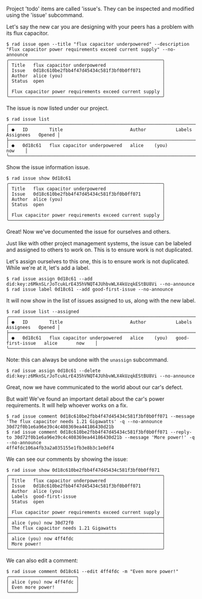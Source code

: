 Project 'todo' items are called 'issue's.  They can be inspected and modified
using the 'issue' subcommand.

Let's say the new car you are designing with your peers has a problem with its flux capacitor.

```
$ rad issue open --title "flux capacitor underpowered" --description "Flux capacitor power requirements exceed current supply" --no-announce
╭─────────────────────────────────────────────────────────╮
│ Title   flux capacitor underpowered                     │
│ Issue   0d18c610be2fbb4f47d45434c581f3bf0b0ff071        │
│ Author  alice (you)                                     │
│ Status  open                                            │
│                                                         │
│ Flux capacitor power requirements exceed current supply │
╰─────────────────────────────────────────────────────────╯
```

The issue is now listed under our project.

```
$ rad issue list
╭──────────────────────────────────────────────────────────────────────────────────────────╮
│ ●   ID        Title                         Author           Labels   Assignees   Opened │
├──────────────────────────────────────────────────────────────────────────────────────────┤
│ ●   0d18c61   flux capacitor underpowered   alice    (you)                        now    │
╰──────────────────────────────────────────────────────────────────────────────────────────╯
```

Show the issue information issue.

```
$ rad issue show 0d18c61
╭─────────────────────────────────────────────────────────╮
│ Title   flux capacitor underpowered                     │
│ Issue   0d18c610be2fbb4f47d45434c581f3bf0b0ff071        │
│ Author  alice (you)                                     │
│ Status  open                                            │
│                                                         │
│ Flux capacitor power requirements exceed current supply │
╰─────────────────────────────────────────────────────────╯
```


Great! Now we've documented the issue for ourselves and others.

Just like with other project management systems, the issue can be
labeled and assigned to others to work on. This is to ensure work is
not duplicated.

Let's assign ourselves to this one, this is to ensure work is not
duplicated. While we're at it, let's add a label.

```
$ rad issue assign 0d18c61 --add did:key:z6MknSLrJoTcukLrE435hVNQT4JUhbvWLX4kUzqkEStBU8Vi --no-announce
$ rad issue label 0d18c61 --add good-first-issue --no-announce
```

It will now show in the list of issues assigned to us, along with the new label.

```
$ rad issue list --assigned
╭────────────────────────────────────────────────────────────────────────────────────────────────────╮
│ ●   ID        Title                         Author           Labels             Assignees   Opened │
├────────────────────────────────────────────────────────────────────────────────────────────────────┤
│ ●   0d18c61   flux capacitor underpowered   alice    (you)   good-first-issue   alice       now    │
╰────────────────────────────────────────────────────────────────────────────────────────────────────╯
```

Note: this can always be undone with the `unassign` subcommand.

```
$ rad issue assign 0d18c61 --delete did:key:z6MknSLrJoTcukLrE435hVNQT4JUhbvWLX4kUzqkEStBU8Vi --no-announce
```

Great, now we have communicated to the world about our car's defect.

But wait! We've found an important detail about the car's power requirements.
It will help whoever works on a fix.

```
$ rad issue comment 0d18c610be2fbb4f47d45434c581f3bf0b0ff071 --message 'The flux capacitor needs 1.21 Gigawatts' -q --no-announce
30d72f0b1e6a96e39c4c408369ea44186430d21b
$ rad issue comment 0d18c610be2fbb4f47d45434c581f3bf0b0ff071 --reply-to 30d72f0b1e6a96e39c4c408369ea44186430d21b --message 'More power!' -q --no-announce
4ff4fdc106a4fb3a2a035155e1fb3e8b3c1e0df4
```

We can see our comments by showing the issue:

```
$ rad issue show 0d18c610be2fbb4f47d45434c581f3bf0b0ff071
╭─────────────────────────────────────────────────────────╮
│ Title   flux capacitor underpowered                     │
│ Issue   0d18c610be2fbb4f47d45434c581f3bf0b0ff071        │
│ Author  alice (you)                                     │
│ Labels  good-first-issue                                │
│ Status  open                                            │
│                                                         │
│ Flux capacitor power requirements exceed current supply │
├─────────────────────────────────────────────────────────┤
│ alice (you) now 30d72f0                                 │
│ The flux capacitor needs 1.21 Gigawatts                 │
├─────────────────────────────────────────────────────────┤
│ alice (you) now 4ff4fdc                                 │
│ More power!                                             │
╰─────────────────────────────────────────────────────────╯
```

We can also edit a comment:

```
$ rad issue comment 0d18c61 --edit 4ff4fdc -m "Even more power!"
╭─────────────────────────╮
│ alice (you) now 4ff4fdc │
│ Even more power!        │
╰─────────────────────────╯
```
